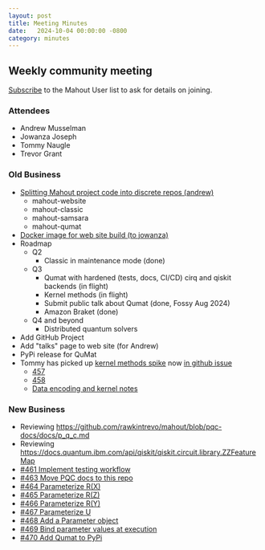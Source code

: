 ```yaml
---
layout: post
title: Meeting Minutes
date:   2024-10-04 00:00:00 -0800
category: minutes
---
```

## Weekly community meeting
[Subscribe](mailto:user-subscribe@mahout.apache.org) to the Mahout User list to ask for details on joining.

### Attendees
* Andrew Musselman
* Jowanza Joseph
* Tommy Naugle
* Trevor Grant

### Old Business
* [Splitting Mahout project code into discrete repos (andrew)](https://issues.apache.org/jira/projects/MAHOUT/issues/MAHOUT-2204)
    * mahout-website
    * mahout-classic
    * mahout-samsara
    * mahout-qumat
* [Docker image for web site build (to jowanza)](https://issues.apache.org/jira/projects/MAHOUT/issues/MAHOUT-2165)
* Roadmap
    * Q2
        * Classic in maintenance mode (done)
    * Q3
        * Qumat with hardened (tests, docs, CI/CD) cirq and qiskit backends (in flight)
        * Kernel methods (in flight)
        * Submit public talk about Qumat (done, Fossy Aug 2024)
        * Amazon Braket (done)
    * Q4 and beyond
        * Distributed quantum solvers
* Add GitHub Project
* Add "talks" page to web site (for Andrew)
* PyPi release for QuMat
* Tommy has picked up [kernel methods spike](https://issues.apache.org/jira/browse/MAHOUT-2200) now [in github issue](https://github.com/apache/mahout/issues/456)
    * [457](https://github.com/apache/mahout/issues/457)
    * [458](https://github.com/apache/mahout/issues/458)
    * [Data encoding and kernel notes](https://github.com/apache/mahout/wiki/Data-Encoding-and-Kernel-Notes)

### New Business
* Reviewing https://github.com/rawkintrevo/mahout/blob/pqc-docs/docs/p_q_c.md
* Reviewing https://docs.quantum.ibm.com/api/qiskit/qiskit.circuit.library.ZZFeatureMap
* [#461 Implement testing workflow](https://github.com/apache/mahout/issues/461)
* [#463 Move PQC docs to this repo](https://github.com/apache/mahout/issues/463)
* [#464 Parameterize R(X)](https://github.com/apache/mahout/issues/464)
* [#465 Parameterize R(Z)](https://github.com/apache/mahout/issues/465)
* [#466 Parameterize R(Y)](https://github.com/apache/mahout/issues/466)
* [#467 Parameterize U](https://github.com/apache/mahout/issues/467)
* [#468 Add a Parameter object](https://github.com/apache/mahout/issues/468)
* [#469 Bind parameter values at execution](https://github.com/apache/mahout/issues/469)
* [#470 Add Qumat to PyPi](https://github.com/apache/mahout/issues/470)
